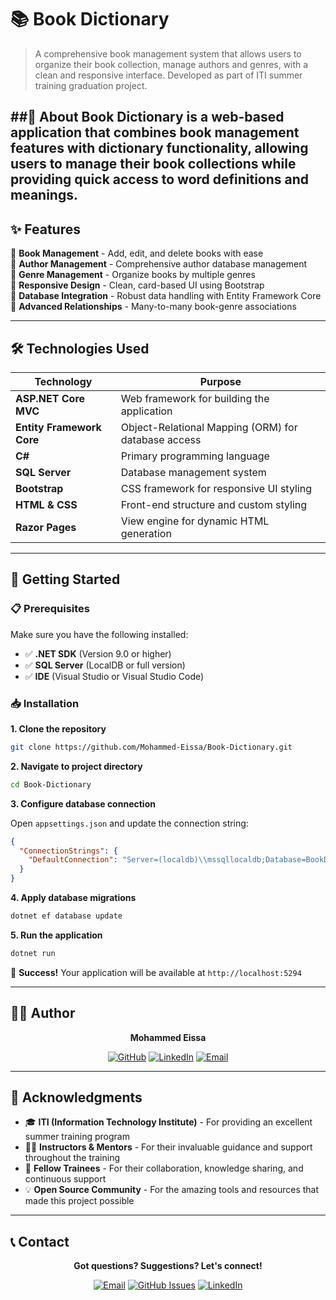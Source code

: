 # 📚 Book Dictionary

> A comprehensive book management system that allows users to organize their book collection, manage authors and genres, with a clean and responsive interface. Developed as part of ITI summer training graduation project.

##📖 About
Book Dictionary is a web-based application that combines book management features with dictionary functionality, allowing users to manage their book collections while providing quick access to word definitions and meanings.
---

## ✨ Features

🔹 **Book Management** - Add, edit, and delete books with ease  
🔹 **Author Management** - Comprehensive author database management  
🔹 **Genre Management** - Organize books by multiple genres  
🔹 **Responsive Design** - Clean, card-based UI using Bootstrap  
🔹 **Database Integration** - Robust data handling with Entity Framework Core  
🔹 **Advanced Relationships** - Many-to-many book-genre associations  

---

## 🛠️ Technologies Used

| Technology | Purpose |
|------------|---------|
| **ASP.NET Core MVC** | Web framework for building the application |
| **Entity Framework Core** | Object-Relational Mapping (ORM) for database access |
| **C#** | Primary programming language |
| **SQL Server** | Database management system |
| **Bootstrap** | CSS framework for responsive UI styling |
| **HTML & CSS** | Front-end structure and custom styling |
| **Razor Pages** | View engine for dynamic HTML generation |

---

## 🚀 Getting Started

### 📋 Prerequisites

Make sure you have the following installed:

- ✅ **.NET SDK** (Version 9.0 or higher)
- ✅ **SQL Server** (LocalDB or full version)
- ✅ **IDE** (Visual Studio or Visual Studio Code)

### 📥 Installation

**1. Clone the repository**
```bash
git clone https://github.com/Mohammed-Eissa/Book-Dictionary.git
```

**2. Navigate to project directory**
```bash
cd Book-Dictionary
```

**3. Configure database connection**

Open `appsettings.json` and update the connection string:

```json
{
  "ConnectionStrings": {
    "DefaultConnection": "Server=(localdb)\\mssqllocaldb;Database=BookDictionaryDB;Trusted_Connection=True;MultipleActiveResultSets=true"
  }
}
```

**4. Apply database migrations**
```bash
dotnet ef database update
```

**5. Run the application**
```bash
dotnet run
```

🎉 **Success!** Your application will be available at `http://localhost:5294`

---

## 👨‍💻 Author

<div align="center">

**Mohammed Eissa**

[![GitHub](https://img.shields.io/badge/GitHub-100000?style=for-the-badge&logo=github&logoColor=white)](https://github.com/Mohammed-Eissa)
[![LinkedIn](https://img.shields.io/badge/LinkedIn-0077B5?style=for-the-badge&logo=linkedin&logoColor=white)](#)
[![Email](https://img.shields.io/badge/Email-D14836?style=for-the-badge&logo=gmail&logoColor=white)](#)

</div>

---

## 🙏 Acknowledgments

- 🎓 **ITI (Information Technology Institute)** - For providing an excellent summer training program
- 👨‍🏫 **Instructors & Mentors** - For their invaluable guidance and support throughout the training
- 👥 **Fellow Trainees** - For their collaboration, knowledge sharing, and continuous support
- 💡 **Open Source Community** - For the amazing tools and resources that made this project possible

---

## 📞 Contact

<div align="center">

**Got questions? Suggestions? Let's connect!**

[![Email](https://img.shields.io/badge/📧_Email-D14836?style=for-the-badge&logo=gmail&logoColor=white)](mohamedeissa615@gmail.com)
[![GitHub Issues](https://img.shields.io/badge/🐛_Issues-181717?style=for-the-badge&logo=github&logoColor=white)](github.com/Mohammed-Eissa/Book-Dictionary/issues)
[![LinkedIn](https://img.shields.io/badge/💼_LinkedIn-0077B5?style=for-the-badge&logo=linkedin&logoColor=white)](linkedin.com/in/mohamed-eissaa)

</div>